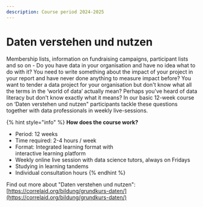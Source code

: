 ```yaml
---
description: Course period 2024-2025
---
```


# Daten verstehen und nutzen

Membership lists, information on fundraising campaigns, participant lists and so on - Do you have data in your organisation and have no idea what to do with it? You need to write something about the impact of your project in your report and have never done anything to measure impact before? You want to tender a data project for your organisation but don't know what all the terms in the ‘world of data’ actually mean? Perhaps you've heard of data literacy but don't know exactly what it means? In our basic 12-week course on ‘Daten verstehen und nutzen" participants tackle these questions together with data professionals in weekly live-sessions.

{% hint style="info" %}
**How does the course work?**

* Period: 12 weeks
* Time required: 2-4 hours / week
* Format: Integrated learning format with\
  interactive learning platform
* Weekly online live session with data science tutors, always on Fridays&#x20;
* Studying in learning tandems
* Individual consultation hours
{% endhint %}

Find out more about "Daten verstehen und nutzen": [https://correlaid.org/bildung/grundkurs-daten/](https://correlaid.org/bildung/grundkurs-daten/)
